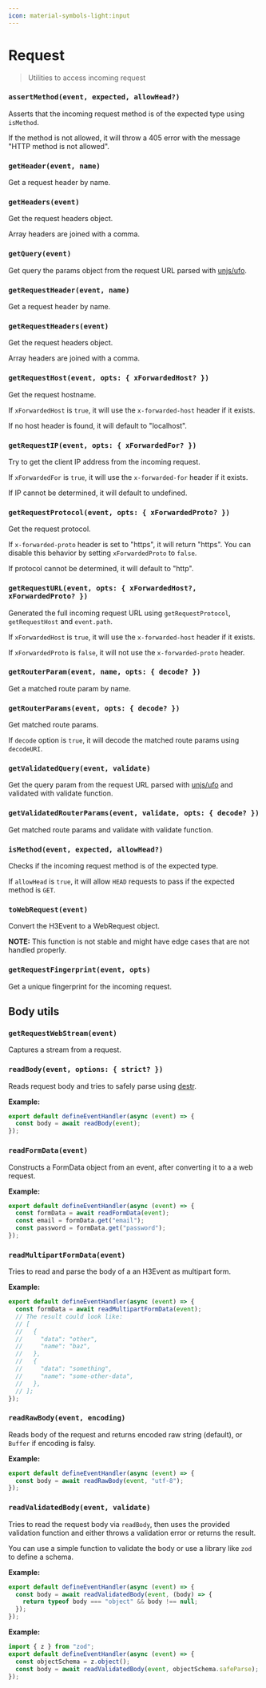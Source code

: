 ```yaml
---
icon: material-symbols-light:input
---
```


# Request

> Utilities to access incoming request

<!-- automd:jsdocs src="../../src/utils/request.ts" -->

### `assertMethod(event, expected, allowHead?)`

Asserts that the incoming request method is of the expected type using `isMethod`.

If the method is not allowed, it will throw a 405 error with the message "HTTP method is not allowed".

### `getHeader(event, name)`

Get a request header by name.

### `getHeaders(event)`

Get the request headers object.

Array headers are joined with a comma.

### `getQuery(event)`

Get query the params object from the request URL parsed with [unjs/ufo](https://ufo.unjs.io).

### `getRequestHeader(event, name)`

Get a request header by name.

### `getRequestHeaders(event)`

Get the request headers object.

Array headers are joined with a comma.

### `getRequestHost(event, opts: { xForwardedHost? })`

Get the request hostname.

If `xForwardedHost` is `true`, it will use the `x-forwarded-host` header if it exists.

If no host header is found, it will default to "localhost".

### `getRequestIP(event, opts: { xForwardedFor? })`

Try to get the client IP address from the incoming request.

If `xForwardedFor` is `true`, it will use the `x-forwarded-for` header if it exists.

If IP cannot be determined, it will default to undefined.

### `getRequestProtocol(event, opts: { xForwardedProto? })`

Get the request protocol.

If `x-forwarded-proto` header is set to "https", it will return "https". You can disable this behavior by setting `xForwardedProto` to `false`.

If protocol cannot be determined, it will default to "http".

### `getRequestURL(event, opts: { xForwardedHost?, xForwardedProto? })`

Generated the full incoming request URL using `getRequestProtocol`, `getRequestHost` and `event.path`.

If `xForwardedHost` is `true`, it will use the `x-forwarded-host` header if it exists.

If `xForwardedProto` is `false`, it will not use the `x-forwarded-proto` header.

### `getRouterParam(event, name, opts: { decode? })`

Get a matched route param by name.

### `getRouterParams(event, opts: { decode? })`

Get matched route params.

If `decode` option is `true`, it will decode the matched route params using `decodeURI`.

### `getValidatedQuery(event, validate)`

Get the query param from the request URL parsed with [unjs/ufo](https://ufo.unjs.io) and validated with validate function.

### `getValidatedRouterParams(event, validate, opts: { decode? })`

Get matched route params and validate with validate function.

### `isMethod(event, expected, allowHead?)`

Checks if the incoming request method is of the expected type.

If `allowHead` is `true`, it will allow `HEAD` requests to pass if the expected method is `GET`.

### `toWebRequest(event)`

Convert the H3Event to a WebRequest object.

**NOTE:** This function is not stable and might have edge cases that are not handled properly.

<!-- /automd -->

<!-- automd:jsdocs src="../../src/utils/fingerprint.ts" -->

### `getRequestFingerprint(event, opts)`

Get a unique fingerprint for the incoming request.

<!-- /automd -->

## Body utils

<!-- automd:jsdocs src="../../src/utils/body.ts" -->

### `getRequestWebStream(event)`

Captures a stream from a request.

### `readBody(event, options: { strict? })`

Reads request body and tries to safely parse using [destr](https://github.com/unjs/destr).

**Example:**

```ts
export default defineEventHandler(async (event) => {
  const body = await readBody(event);
});
```

### `readFormData(event)`

Constructs a FormData object from an event, after converting it to a a web request.

**Example:**

```ts
export default defineEventHandler(async (event) => {
  const formData = await readFormData(event);
  const email = formData.get("email");
  const password = formData.get("password");
});
```

### `readMultipartFormData(event)`

Tries to read and parse the body of a an H3Event as multipart form.

**Example:**

```ts
export default defineEventHandler(async (event) => {
  const formData = await readMultipartFormData(event);
  // The result could look like:
  // [
  //   {
  //     "data": "other",
  //     "name": "baz",
  //   },
  //   {
  //     "data": "something",
  //     "name": "some-other-data",
  //   },
  // ];
});
```

### `readRawBody(event, encoding)`

Reads body of the request and returns encoded raw string (default), or `Buffer` if encoding is falsy.

**Example:**

```ts
export default defineEventHandler(async (event) => {
  const body = await readRawBody(event, "utf-8");
});
```

### `readValidatedBody(event, validate)`

Tries to read the request body via `readBody`, then uses the provided validation function and either throws a validation error or returns the result.

You can use a simple function to validate the body or use a library like `zod` to define a schema.

**Example:**

```ts
export default defineEventHandler(async (event) => {
  const body = await readValidatedBody(event, (body) => {
    return typeof body === "object" && body !== null;
  });
});
```

**Example:**

```ts
import { z } from "zod";
export default defineEventHandler(async (event) => {
  const objectSchema = z.object();
  const body = await readValidatedBody(event, objectSchema.safeParse);
});
```

<!-- /automd -->
